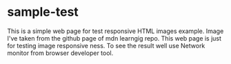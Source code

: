# sample-test
This is a simple web page for test responsive HTML images example.
Image I've taken from the github page of mdn learngig repo.
This web page is just for testing image responsive ness.
To see the result well use Network monitor from browser developer tool.
